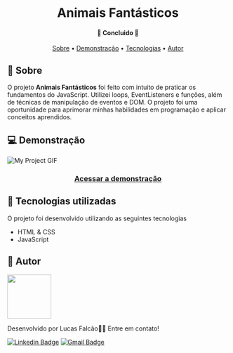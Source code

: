 <h1 align="center">
    Animais Fantásticos
</h1>

<!-- <h3 align="center">Netflix clone made with React !!!!</h3> -->

<h4 align="center"> 
	🚧  Concluido  🚧
</h4>

<p align="center">
 <a href="#-sobre">Sobre</a> •
 <a href="#-demonstração">Demonstração</a> •
 <a href="#-tecnologias-utilizadas">Tecnologias</a> • 
 <a href="#-autor">Autor</a>
</p>

## 🔖 Sobre 

O projeto **Animais Fantásticos** foi feito com intuito de praticar os fundamentos do JavaScript. Utilizei loops, EventListeners e funções, além de técnicas de manipulação de eventos e DOM. O projeto foi uma oportunidade para aprimorar minhas habilidades em programação e aplicar conceitos aprendidos.


## 💻 Demonstração

<img src="https://user-images.githubusercontent.com/61370784/222879944-f0d148b5-6492-496c-86fd-e7cee7804c47.gif" alt="My Project GIF">

<h3 align="center">
    <a href="https://animais-fantasticos-zeta.vercel.app/">Acessar a demonstração</a>
<h3 >

## 🚀 Tecnologias utilizadas 

O projeto foi desenvolvido utilizando as seguintes tecnologias

- HTML & CSS
- JavaScript

## 🦸 Autor 

<a href="https://www.linkedin.com/in/lfalcaolopes/">
 <img src="https://user-images.githubusercontent.com/61370784/222877359-3b5bb1e2-2db1-4def-9a6b-d94ca5dece1e.png" width="100px;" alt=""/>
</a><br>

Desenvolvido por Lucas Falcão👋🏽 Entre em contato!

[![Linkedin Badge](https://img.shields.io/badge/-Lucas_Falcão-blue?style=flat-square&logo=Linkedin&logoColor=white&link=https://www.linkedin.com/in/lfalcaolopes/)](https://www.linkedin.com/in/lfalcaolopes/) 
[![Gmail Badge](https://img.shields.io/badge/-lfalcaolopes@gmail.com-c14438?style=flat-square&logo=Gmail&logoColor=white&link=mailto:lfalcaolopes@gmail.com)](mailto:lfalcaolopes@gmail.com)

